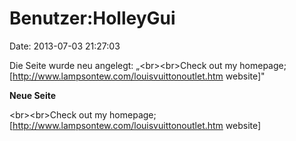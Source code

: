 Benutzer:HolleyGui
==================

Date: 2013-07-03 21:27:03

Die Seite wurde neu angelegt: „\<br\>\<br\>Check out my homepage;
\[http://www.lampsontew.com/louisvuittonoutlet.htm website\]"

**Neue Seite**

<div>

\<br\>\<br\>Check out my homepage;
\[http://www.lampsontew.com/louisvuittonoutlet.htm website\]

</div>
